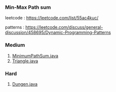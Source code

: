 
### Min-Max Path sum
leetcode : https://leetcode.com/list/55ac4kuc/

patterns : https://leetcode.com/discuss/general-discussion/458695/Dynamic-Programming-Patterns


### Medium

1. [MinimumPathSum.java](MinimumPathSum.java) 
2. [Triangle.java](Triangle.java)




### Hard
1. [Dungen.java](Dungen.java)
